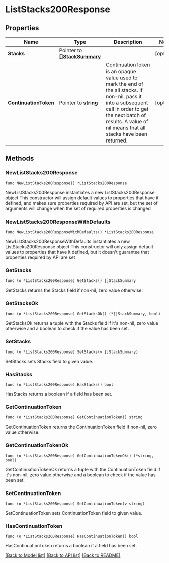 # ListStacks200Response

## Properties

Name | Type | Description | Notes
------------ | ------------- | ------------- | -------------
**Stacks** | Pointer to [**[]StackSummary**](StackSummary.md) |  | [optional] 
**ContinuationToken** | Pointer to **string** | ContinuationToken is an opaque value used to mark the end of the all stacks. If non-nil, pass it into a subsequent call in order to get the next batch of results. A value of nil means that all stacks have been returned.  | [optional] 

## Methods

### NewListStacks200Response

`func NewListStacks200Response() *ListStacks200Response`

NewListStacks200Response instantiates a new ListStacks200Response object
This constructor will assign default values to properties that have it defined,
and makes sure properties required by API are set, but the set of arguments
will change when the set of required properties is changed

### NewListStacks200ResponseWithDefaults

`func NewListStacks200ResponseWithDefaults() *ListStacks200Response`

NewListStacks200ResponseWithDefaults instantiates a new ListStacks200Response object
This constructor will only assign default values to properties that have it defined,
but it doesn't guarantee that properties required by API are set

### GetStacks

`func (o *ListStacks200Response) GetStacks() []StackSummary`

GetStacks returns the Stacks field if non-nil, zero value otherwise.

### GetStacksOk

`func (o *ListStacks200Response) GetStacksOk() (*[]StackSummary, bool)`

GetStacksOk returns a tuple with the Stacks field if it's non-nil, zero value otherwise
and a boolean to check if the value has been set.

### SetStacks

`func (o *ListStacks200Response) SetStacks(v []StackSummary)`

SetStacks sets Stacks field to given value.

### HasStacks

`func (o *ListStacks200Response) HasStacks() bool`

HasStacks returns a boolean if a field has been set.

### GetContinuationToken

`func (o *ListStacks200Response) GetContinuationToken() string`

GetContinuationToken returns the ContinuationToken field if non-nil, zero value otherwise.

### GetContinuationTokenOk

`func (o *ListStacks200Response) GetContinuationTokenOk() (*string, bool)`

GetContinuationTokenOk returns a tuple with the ContinuationToken field if it's non-nil, zero value otherwise
and a boolean to check if the value has been set.

### SetContinuationToken

`func (o *ListStacks200Response) SetContinuationToken(v string)`

SetContinuationToken sets ContinuationToken field to given value.

### HasContinuationToken

`func (o *ListStacks200Response) HasContinuationToken() bool`

HasContinuationToken returns a boolean if a field has been set.


[[Back to Model list]](../README.md#documentation-for-models) [[Back to API list]](../README.md#documentation-for-api-endpoints) [[Back to README]](../README.md)


